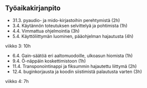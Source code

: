 
## Työaikakirjanpito

- 31.3. pyaudio- ja mido-kirjastoihin perehtymistä (2h)
- 3.4. Käytännön toteutuksen selvittelyä ja pohtimista (1h)
- 4.4. Vimmattua ohjelmointia (3h)
- 5.4. Käyttöliittymän luominen, pääohjelman hajautusta (4h)

viikko 3: 10h

- 6.4. Gain-säätöä eri aaltomuodoille, ulkoasun hiomista (1h)
- 9.4. Ö-näppäin koskettimistoon (1h)
- 11.4. Transponointinappi ja fiksummin hajautettu liittymä (2h)
- 12.4. buginkorjausta ja koodin siistimistä palautusta varten (3h)

viikko 4: 7h
